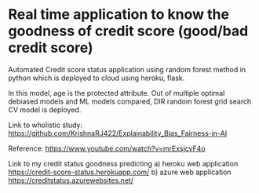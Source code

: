 # Real time application to know the goodness of credit score (good/bad credit score)

Automated Credit score status application using random forest method in python which is deployed to cloud using heroku, flask.

In this model, age is the protected attribute. Out of multiple optimal debiased models and ML models compared, DIR random forest grid search CV model is deployed.

Link to wholistic study: https://github.com/KrishnaRJ422/Explainability_Bias_Fairness-in-AI

Reference: https://www.youtube.com/watch?v=mrExsjcvF4o

Link to my credit status goodness predicting a) heroku web application https://credit-score-status.herokuapp.com/
                                             b) azure web application https://creditstatus.azurewebsites.net/
